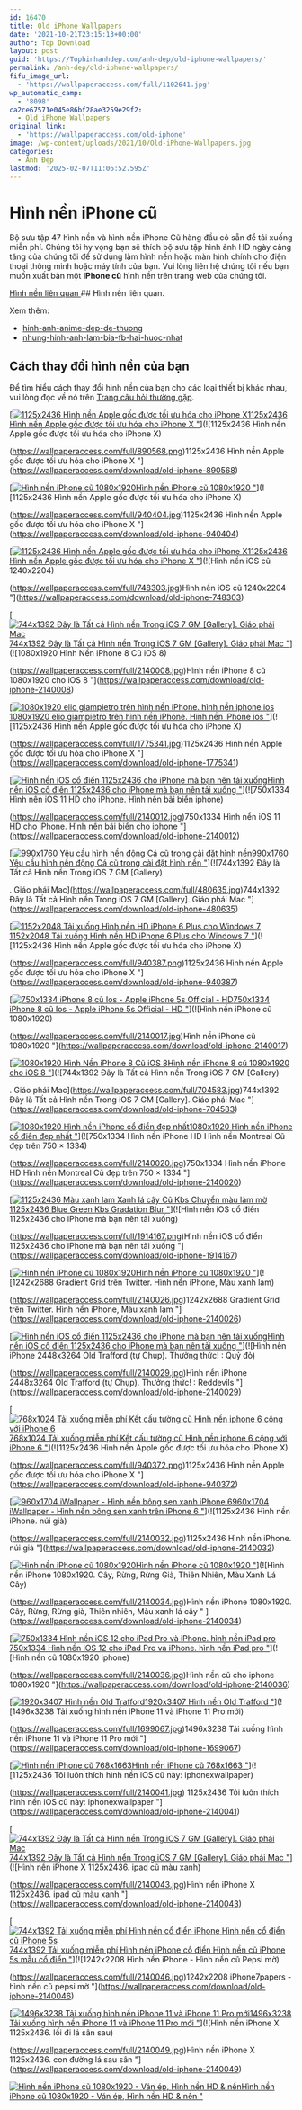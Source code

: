```yaml
---
id: 16470
title: Old iPhone Wallpapers
date: '2021-10-21T23:15:13+00:00'
author: Top Download
layout: post
guid: 'https://Tophinhanhdep.com/anh-dep/old-iphone-wallpapers/'
permalink: /anh-dep/old-iphone-wallpapers/
fifu_image_url:
  - 'https://wallpaperaccess.com/full/1102641.jpg'
wp_automatic_camp:
  - '8098'
ca2ce67571e045e86bf28ae3259e29f2:
  - Old iPhone Wallpapers
original_link:
  - 'https://wallpaperaccess.com/old-iphone'
image: /wp-content/uploads/2021/10/Old-iPhone-Wallpapers.jpg
categories:
  - Ảnh Đẹp
lastmod: '2025-02-07T11:06:52.595Z'
---
```

# Hình nền iPhone cũ

Bộ sưu tập 47 hình nền và hình nền iPhone Cũ hàng đầu có sẵn để tải xuống miễn phí. Chúng tôi hy vọng bạn sẽ thích bộ sưu tập hình ảnh HD ngày càng tăng của chúng tôi để sử dụng làm hình nền hoặc màn hình chính cho điện thoại thông minh hoặc máy tính của bạn. Vui lòng liên hệ chúng tôi nếu bạn muốn xuất bản một **IPhone cũ** hình nền trên trang web của chúng tôi.

[Hình nền liên quan ](#related) ## Hình nền liên quan.

   
 Xem thêm:

   
- [hinh-anh-anime-dep-de-thuong](https://tophinhanhdep.com/anh-anime/hinh-anh-anime-dep-de-thuong/)
- [nhung-hinh-anh-lam-bia-fb-hai-huoc-nhat](https://tophinhanhdep.com/anh-bia/nhung-hinh-anh-lam-bia-fb-hai-huoc-nhat/)

## Cách thay đổi hình nền của bạn

Để tìm hiểu cách thay đổi hình nền của bạn cho các loại thiết bị khác nhau, vui lòng đọc về nó trên [Trang câu hỏi thường gặp](https://tophinhanhdep.com/faq/).

  
[[![1125x2436 Hình nền Apple gốc được tối ưu hóa cho iPhone X](https://wallpaperaccess.com/full/1102641.jpg)1125x2436 Hình nền Apple gốc được tối ưu hóa cho iPhone X "](https://wallpaperaccess.com/download/old-iphone-1102641)](![1125x2436 Hình nền Apple gốc được tối ưu hóa cho iPhone X)

(https://wallpaperaccess.com/full/890568.png)1125x2436 Hình nền Apple gốc được tối ưu hóa cho iPhone X "](https://wallpaperaccess.com/download/old-iphone-890568)

[[![Hình nền iPhone cũ 1080x1920](https://wallpaperaccess.com/full/2140003.jpg)Hình nền iPhone cũ 1080x1920 "](https://wallpaperaccess.com/download/old-iphone-2140003)](![1125x2436 Hình nền Apple gốc được tối ưu hóa cho iPhone X)

(https://wallpaperaccess.com/full/940404.jpg)1125x2436 Hình nền Apple gốc được tối ưu hóa cho iPhone X "](https://wallpaperaccess.com/download/old-iphone-940404)

[[![1125x2436 Hình nền Apple gốc được tối ưu hóa cho iPhone X](https://wallpaperaccess.com/full/1711232.png)1125x2436 Hình nền Apple gốc được tối ưu hóa cho iPhone X "](https://wallpaperaccess.com/download/old-iphone-1711232)](![Hình nền iOS cũ 1240x2204)

(https://wallpaperaccess.com/full/748303.jpg)Hình nền iOS cũ 1240x2204 "](https://wallpaperaccess.com/download/old-iphone-748303)

[[![744x1392 Đây là Tất cả Hình nền Trong iOS 7 GM [Gallery].  Giáo phái Mac](https://wallpaperaccess.com/full/281516.jpg)744x1392 Đây là Tất cả Hình nền Trong iOS 7 GM \[Gallery\]. Giáo phái Mac "](https://wallpaperaccess.com/download/old-iphone-281516)](![1080x1920 Hình Nền iPhone 8 Cũ iOS 8)

(https://wallpaperaccess.com/full/2140008.jpg)Hình nền iPhone 8 cũ 1080x1920 cho iOS 8 "](https://wallpaperaccess.com/download/old-iphone-2140008)

[[![1080x1920 elio giampietro trên hình nền iPhone.  hình nền iphone ios](https://wallpaperaccess.com/full/2140009.jpg)1080x1920 elio giampietro trên hình nền iPhone. Hình nền iPhone ios "](https://wallpaperaccess.com/download/old-iphone-2140009)](![1125x2436 Hình nền Apple gốc được tối ưu hóa cho iPhone X)

(https://wallpaperaccess.com/full/1775341.jpg)1125x2436 Hình nền Apple gốc được tối ưu hóa cho iPhone X "](https://wallpaperaccess.com/download/old-iphone-1775341)

[[![Hình nền iOS cổ điển 1125x2436 cho iPhone mà bạn nên tải xuống](https://wallpaperaccess.com/full/1420269.png)Hình nền iOS cổ điển 1125x2436 cho iPhone mà bạn nên tải xuống "](https://wallpaperaccess.com/download/old-iphone-1420269)](![750x1334 Hình nền iOS 11 HD cho iPhone.  Hình nền bãi biển iphone)

(https://wallpaperaccess.com/full/2140012.jpg)750x1334 Hình nền iOS 11 HD cho iPhone. Hình nền bãi biển cho iphone "](https://wallpaperaccess.com/download/old-iphone-2140012)

[[![990x1760 Yêu cầu hình nền động Cá cũ trong cài đặt hình nền](https://wallpaperaccess.com/full/2140013.jpg)990x1760 Yêu cầu hình nền động Cá cũ trong cài đặt hình nền "](https://wallpaperaccess.com/download/old-iphone-2140013)](![744x1392 Đây là Tất cả Hình nền Trong iOS 7 GM [Gallery)

.  Giáo phái Mac](https://wallpaperaccess.com/full/480635.jpg)744x1392 Đây là Tất cả Hình nền Trong iOS 7 GM \[Gallery\]. Giáo phái Mac "](https://wallpaperaccess.com/download/old-iphone-480635)

[[![1152x2048 Tải xuống Hình nền HD iPhone 6 Plus cho Windows 7](https://wallpaperaccess.com/full/351523.jpg)1152x2048 Tải xuống Hình nền HD iPhone 6 Plus cho Windows 7 "](https://wallpaperaccess.com/download/old-iphone-351523)](![1125x2436 Hình nền Apple gốc được tối ưu hóa cho iPhone X)

(https://wallpaperaccess.com/full/940387.png)1125x2436 Hình nền Apple gốc được tối ưu hóa cho iPhone X "](https://wallpaperaccess.com/download/old-iphone-940387)

[[![750x1334 iPhone 8 cũ Ios - Apple iPhone 5s Official - HD](https://wallpaperaccess.com/full/2140016.jpg)750x1334 iPhone 8 cũ Ios - Apple iPhone 5s Official - HD "](https://wallpaperaccess.com/download/old-iphone-2140016)](![Hình nền iPhone cũ 1080x1920)

(https://wallpaperaccess.com/full/2140017.jpg)Hình nền iPhone cũ 1080x1920 "](https://wallpaperaccess.com/download/old-iphone-2140017)

[[![1080x1920 Hình Nền iPhone 8 Cũ iOS 8](https://wallpaperaccess.com/full/409006.jpg)Hình nền iPhone 8 cũ 1080x1920 cho iOS 8 "](https://wallpaperaccess.com/download/old-iphone-409006)](![744x1392 Đây là Tất cả Hình nền Trong iOS 7 GM [Gallery)

.  Giáo phái Mac](https://wallpaperaccess.com/full/704583.jpg)744x1392 Đây là Tất cả Hình nền Trong iOS 7 GM \[Gallery\]. Giáo phái Mac "](https://wallpaperaccess.com/download/old-iphone-704583)

[[![1080x1920 Hình nền iPhone cổ điển đẹp nhất](https://wallpaperaccess.com/full/113662.jpg)1080x1920 Hình nền iPhone cổ điển đẹp nhất "](https://wallpaperaccess.com/download/old-iphone-113662)](![750x1334 Hình nền iPhone HD Hình nền Montreal Cũ đẹp trên 750 × 1334)

(https://wallpaperaccess.com/full/2140020.jpg)750x1334 Hình nền iPhone HD Hình nền Montreal Cũ đẹp trên 750 × 1334 "](https://wallpaperaccess.com/download/old-iphone-2140020)

[[![1125x2436 Màu xanh lam Xanh lá cây Cũ Kbs Chuyển màu làm mờ](https://wallpaperaccess.com/full/2140021.jpg)1125x2436 Blue Green Kbs Gradation Blur "](https://wallpaperaccess.com/download/old-iphone-2140021)](![Hình nền iOS cổ điển 1125x2436 cho iPhone mà bạn nên tải xuống)

(https://wallpaperaccess.com/full/1914167.png)Hình nền iOS cổ điển 1125x2436 cho iPhone mà bạn nên tải xuống "](https://wallpaperaccess.com/download/old-iphone-1914167)

[[![Hình nền iPhone cũ 1080x1920](https://wallpaperaccess.com/full/2140025.jpg)Hình nền iPhone cũ 1080x1920 "](https://wallpaperaccess.com/download/old-iphone-2140025)](![1242x2688 Gradient Grid trên Twitter.  Hình nền iPhone, Màu xanh lam)

(https://wallpaperaccess.com/full/2140026.jpg)1242x2688 Gradient Grid trên Twitter. Hình nền iPhone, Màu xanh lam "](https://wallpaperaccess.com/download/old-iphone-2140026)

[[![Hình nền iOS cổ điển 1125x2436 cho iPhone mà bạn nên tải xuống](https://wallpaperaccess.com/full/1812493.png)Hình nền iOS cổ điển 1125x2436 cho iPhone mà bạn nên tải xuống "](https://wallpaperaccess.com/download/old-iphone-1812493)](![Hình nền iPhone 2448x3264 Old Trafford (tự Chụp).  Thưởng thức!  : Quỷ đỏ)

(https://wallpaperaccess.com/full/2140029.jpg)Hình nền iPhone 2448x3264 Old Trafford (tự Chụp). Thưởng thức! : Reddevils "](https://wallpaperaccess.com/download/old-iphone-2140029)

[[![768x1024 Tải xuống miễn phí Kết cấu tường cũ Hình nền iphone 6 cộng với iPhone 6](https://wallpaperaccess.com/full/2140030.jpg)768x1024 Tải xuống miễn phí Kết cấu tường cũ Hình nền iphone 6 cộng với iPhone 6 "](https://wallpaperaccess.com/download/old-iphone-2140030)](![1125x2436 Hình nền Apple gốc được tối ưu hóa cho iPhone X)

(https://wallpaperaccess.com/full/940372.png)1125x2436 Hình nền Apple gốc được tối ưu hóa cho iPhone X "](https://wallpaperaccess.com/download/old-iphone-940372)

[[![960x1704 iWallpaper - Hình nền bông sen xanh iPhone 6](https://wallpaperaccess.com/full/409001.jpg)960x1704 iWallpaper - Hình nền bông sen xanh trên iPhone 6 "](https://wallpaperaccess.com/download/old-iphone-409001)](![1125x2436 Hình nền iPhone.  núi già)

(https://wallpaperaccess.com/full/2140032.jpg)1125x2436 Hình nền iPhone. núi già "](https://wallpaperaccess.com/download/old-iphone-2140032)

[[![Hình nền iPhone cũ 1080x1920](https://wallpaperaccess.com/full/2140033.jpg)Hình nền iPhone cũ 1080x1920 "](https://wallpaperaccess.com/download/old-iphone-2140033)](![Hình nền iPhone 1080x1920.  Cây, Rừng, Rừng Già, Thiên Nhiên, Màu Xanh Lá Cây)

(https://wallpaperaccess.com/full/2140034.jpg)Hình nền iPhone 1080x1920. Cây, Rừng, Rừng già, Thiên nhiên, Màu xanh lá cây " ](https://wallpaperaccess.com/download/old-iphone-2140034)

[[![750x1334 Hình nền iOS 12 cho iPad Pro và iPhone.  hình nền iPad pro](https://wallpaperaccess.com/full/2140035.jpg)750x1334 Hình nền iOS 12 cho iPad Pro và iPhone. hình nền iPad pro "](https://wallpaperaccess.com/download/old-iphone-2140035)](![Hình nền cũ 1080x1920 iphone)

(https://wallpaperaccess.com/full/2140036.jpg)Hình nền cũ cho iphone 1080x1920 "](https://wallpaperaccess.com/download/old-iphone-2140036)

[[![1920x3407 Hình nền Old Trafford](https://wallpaperaccess.com/full/1952545.jpg)1920x3407 Hình nền Old Trafford "](https://wallpaperaccess.com/download/old-iphone-1952545)](![1496x3238 Tải xuống hình nền iPhone 11 và iPhone 11 Pro mới)

(https://wallpaperaccess.com/full/1699067.jpg)1496x3238 Tải xuống hình nền iPhone 11 và iPhone 11 Pro mới "](https://wallpaperaccess.com/download/old-iphone-1699067)

[[![Hình nền iPhone cũ 768x1663](https://wallpaperaccess.com/full/2140040.jpg)Hình nền iPhone cũ 768x1663 "](https://wallpaperaccess.com/download/old-iphone-2140040)](![1125x2436 Tôi luôn thích hình nền iOS cũ này: iphonexwallpaper)

(https://wallpaperaccess.com/full/2140041.jpg) 1125x2436 Tôi luôn thích hình nền iOS cũ này: iphonexwallpaper "](https://wallpaperaccess.com/download/old-iphone-2140041)

[[![744x1392 Đây là Tất cả Hình nền Trong iOS 7 GM [Gallery].  Giáo phái Mac](https://wallpaperaccess.com/full/1102726.jpg)744x1392 Đây là Tất cả Hình nền Trong iOS 7 GM \[Gallery\]. Giáo phái Mac "](https://wallpaperaccess.com/download/old-iphone-1102726)](![Hình nền iPhone X 1125x2436.  ipad cũ màu xanh)

(https://wallpaperaccess.com/full/2140043.jpg)Hình nền iPhone X 1125x2436. ipad cũ màu xanh "](https://wallpaperaccess.com/download/old-iphone-2140043)

[[![744x1392 Tải xuống miễn phí Hình nền cổ điển iPhone Hình nền cổ điển cũ iPhone 5s](https://wallpaperaccess.com/full/2140044.jpg)744x1392 Tải xuống miễn phí Hình nền iPhone cổ điển Hình nền cũ iPhone 5s mẫu cổ điển "](https://wallpaperaccess.com/download/old-iphone-2140044)](![1242x2208 Hình nền iPhone - Hình nền cũ Pepsi mờ)

(https://wallpaperaccess.com/full/2140046.jpg)1242x2208 iPhone7papers - hình nền cũ pepsi mờ "](https://wallpaperaccess.com/download/old-iphone-2140046)

[[![1496x3238 Tải xuống hình nền iPhone 11 và iPhone 11 Pro mới](https://wallpaperaccess.com/full/1648111.jpg)1496x3238 Tải xuống hình nền iPhone 11 và iPhone 11 Pro mới "](https://wallpaperaccess.com/download/old-iphone-1648111)](![Hình nền iPhone X 1125x2436.  lối đi lá sân sau)

(https://wallpaperaccess.com/full/2140049.jpg)Hình nền iPhone X 1125x2436. con đường lá sau sân "](https://wallpaperaccess.com/download/old-iphone-2140049)

[![Hình nền iPhone cũ 1080x1920 - Ván ép, Hình nền HD & nền](https://wallpaperaccess.com/full/2140055.jpg)Hình nền iPhone cũ 1080x1920 - Ván ép, Hình nền HD &amp; nền "](https://wallpaperaccess.com/download/old-iphone-2140055)

